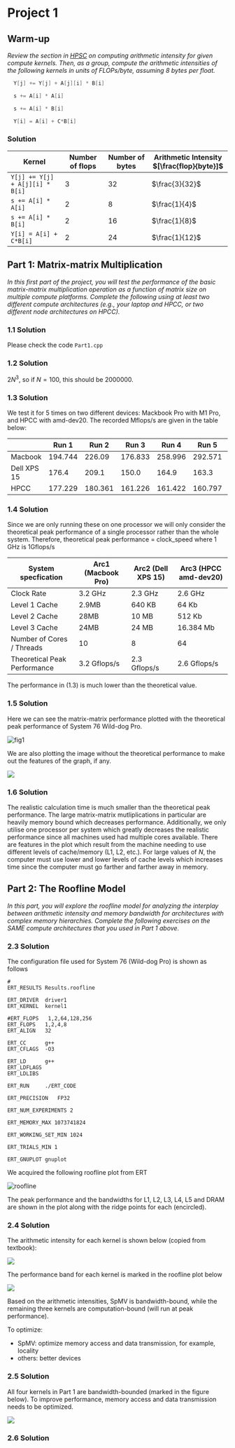 # Project 1

## Warm-up

*Review the section in [HPSC](../assets/EijkhoutIntroToHPC2020.pdf) on computing arithmetic intensity for given compute kernels. 
Then, as a group, compute the arithmetic intensities of the following kernels in units of FLOPs/byte, assuming 8 bytes per float.*

```C
  Y[j] += Y[j] + A[j][i] * B[i]
```

```C
  s += A[i] * A[i]
```

```C
  s += A[i] * B[i]
```

```C
  Y[i] = A[i] + C*B[i]
```

### Solution

| Kernel      | Number of flops | Number of bytes | Arithmetic Intensity $[\frac{flop}{byte}]$|
| ----------- | ----------- | ----------- | ----------- |
| `Y[j] += Y[j] + A[j][i] * B[i]`      |    3    |    32    |    $\frac{3}{32}$    |
| `s += A[i] * A[i]`   |    2    |    8    |    $\frac{1}{4}$    |
| `s += A[i] * B[i]`   |    2    |    16    |    $\frac{1}{8}$    |
| `Y[i] = A[i] + C*B[i]`   |    2    |    24    |    $\frac{1}{12}$    |

## Part 1: Matrix-matrix Multiplication

*In this first part of the project, you will test the performance of the basic matrix-matrix multiplication operation as a function of matrix size on multiple compute platforms. Complete the following using at least two different compute architectures (e.g., your laptop and HPCC, or two different node architectures on HPCC).*

### 1.1 Solution 

Please check the code `Part1.cpp`

### 1.2 Solution 

$2N^{3}$, so if $N=100$, this should be $2000000$. 

### 1.3 Solution 

 We test it for 5 times on two different devices: Mackbook Pro with M1 Pro, and HPCC with amd-dev20. The recorded Mflops/s are given in the table below:

|             | Run 1   | Run 2   | Run 3   | Run 4   | Run 5   | Avg.     |
|-------------|---------|---------|---------|---------|---------|----------|
| Macbook     | 194.744 | 226.09  | 176.833 | 258.996 | 292.571 | 229.8468 |
| Dell XPS 15 | 176.4   | 209.1   | 150.0   | 164.9   | 163.3   | 172.74   |
| HPCC        | 177.229 | 180.361 | 161.226 | 161.422 | 160.797 | 168.207  |

### 1.4 Solution

Since we are only running these on one processor we will only consider the theoretical peak performance of a single processor rather than the whole system. Therefore, theoretical peak performance = clock_speed where 1 GHz is 1Gflops/s 

| System specfication          | Arc1 (Macbook Pro) | Arc2 (Dell XPS 15) | Arc3 (HPCC amd-dev20) |
| ---------------------------- | ------------------ | ------------------ | --------------------- |
| Clock Rate                   | 3.2 GHz            | 2.3 GHz            | 2.6 GHz               |
| Level 1 Cache                | 2.9MB              | 640 KB             | 64 Kb                 |
| Level 2 Cache                | 28MB               | 10 MB              | 512 Kb                |
| Level 3 Cache                | 24MB               | 24 MB              | 16.384 Mb             |
| Number of Cores / Threads    | 10                 | 8                  | 64                    |
| Theoretical Peak Performance | 3.2 Gflops/s       | 2.3 Gflops/s       | 2.6 Gflops/s         |

The performance in (1.3) is much lower than the theoretical value. 

### 1.5 Solution 

Here we can see the matrix-matrix performance plotted with the theoretical peak performance of System 76 Wild-dog Pro. 

<!-- ![fig1](./figures/Performance_With_Theoretical.png) -->
![fig1](./figures/Performance_With_Theoretical_system76.png)

We are also plotting the image without the theoretical performance to make out the features of the graph, if any. 

<!-- ![](./figures/Performance_Without_Theoretical.png) -->
![](./figures/Performance_Without_Theoretical_system76.png)


### 1.6 Solution

The realistic calculation time is much smaller than the theoretical peak performance. The large matrix-matrix mutliplications in particular are heavily memory bound which decreases performance. Additionally, we only utilise one processor per system which greatly decreases the realistic performance since all machines used had multiple cores available. There are features in the plot which result from the machine needing to use different levels of cache/memory  (L1, L2, etc.). For large values of $N$, the computer must use lower and lower levels of cache levels which increases time since the computer must go farther and farther away in memory. 

## Part 2: The Roofline Model 

*In this part, you will explore the roofline model for analyzing the interplay between arithmetic intensity and memory bandwidth for architectures with complex memory hierarchies. Complete the following exercises on the _SAME_ compute architectures that you used in Part 1 above.*

### 2.3 Solution

The configuration file used for System 76 (Wild-dog Pro) is shown as follows
```
#
ERT_RESULTS Results.roofline

ERT_DRIVER  driver1
ERT_KERNEL  kernel1

#ERT_FLOPS   1,2,64,128,256
ERT_FLOPS   1,2,4,8
ERT_ALIGN   32

ERT_CC      g++
ERT_CFLAGS  -O3 

ERT_LD      g++
ERT_LDFLAGS 
ERT_LDLIBS

ERT_RUN     ./ERT_CODE

ERT_PRECISION   FP32

ERT_NUM_EXPERIMENTS 2

ERT_MEMORY_MAX 1073741824

ERT_WORKING_SET_MIN 1024

ERT_TRIALS_MIN 1

ERT_GNUPLOT gnuplot
```

We acquired the following roofline plot from ERT

<!-- ![roofline](./figures/roofline.jpg) -->
![roofline](./figures/roofline_system76.jpg)

The peak performance and the bandwidths for L1, L2, L3, L4, L5 and DRAM are shown in the plot along with the ridge points for each (encircled). 

### 2.4 Solution

The arithmetic intensity for each kernel is shown below (copied from textbook):

![](./figures/stat.png)

The performance band for each kernel is marked in the roofline plot below
<!-- ![](./figures/roofline2.jpg) -->
![](./figures/textbook_kernels_system76.jpg)

Based on the arithmetic intensities, SpMV is bandwidth-bound, while the remaining three kernels are computation-bound (will run at peak performance).

To optimize:
* SpMV: optimize memory access and data transmission, for example, locality
* others: better devices

### 2.5 Solution

All four kernels in Part 1 are bandwidth-bounded (marked in the figure below). To improve performance, memory access and data transmission needs to be optimized.

<!-- ![](./figures/roofline3.jpg) -->
![](./figures/part1_kernels_system76.jpg)

### 2.6 Solution

